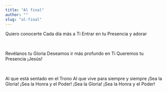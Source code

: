 ```yaml
---
title: "Al final"
author: ""
slug: "al-final"
---
```


Quiero conocerte
Cada día más a Ti
Entrar en tu Presencia y adorar

<br/>

Revélanos tu Gloria
Deseamos ir más profundo en Ti
Queremos tu Presencia
¡Jesús!

<br/>

Al que está sentado en el Trono
Al que vive para siempre y siempre
¡Sea la Gloria!
¡Sea la Honra y el Poder!
¡Sea la Gloria!
¡Sea la Honra y el Poder!

